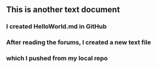 ## This is another text document
### I created HelloWorld.md in GitHub
### After reading the forums, I created a new text file
### which I pushed from my local repo
